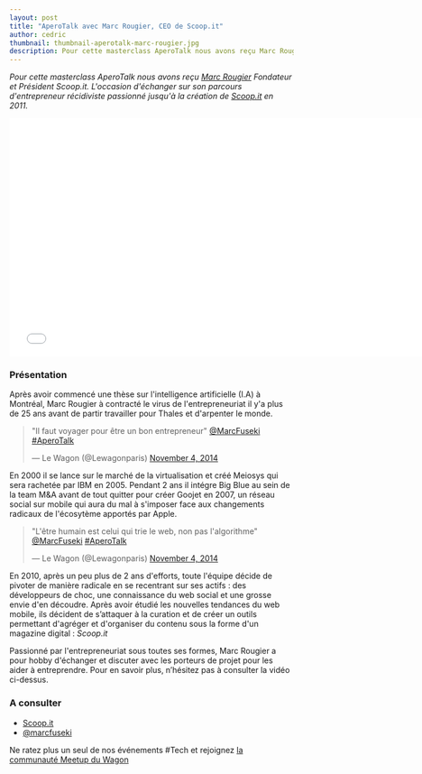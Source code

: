 ```yaml
---
layout: post
title: "AperoTalk avec Marc Rougier, CEO de Scoop.it"
author: cedric
thumbnail: thumbnail-aperotalk-marc-rougier.jpg
description: Pour cette masterclass AperoTalk nous avons reçu Marc Rougier Fondateur et Président de Scoop.it. L'occasion d'échanger sur son parcours d'entrepreneur globetrotter récidiviste et passionné.
---
```


*Pour cette masterclass AperoTalk nous avons reçu [Marc Rougier](https://twitter.com/marcfuseki) Fondateur et Président Scoop.it. L'occasion d'échanger sur son parcours d'entrepreneur récidiviste passionné jusqu'à la création de [Scoop.it](http://www.scoop.it/) en 2011.*

<iframe width="750" height="422" src="//www.youtube.com/embed/V7Z1Q7hy1v0?rel=0&amp;showinfo=0" frameborder="0" allowfullscreen></iframe>

### Présentation

Après avoir commencé une thèse sur l'intelligence artificielle (I.A) à Montréal, Marc Rougier à contracté le virus de l'entrepreneuriat il y'a plus de 25 ans avant de partir travailler pour Thales et d'arpenter le monde.

<blockquote class="twitter-tweet" lang="en"><p>&quot;Il faut voyager pour être un bon entrepreneur&quot; <a href="https://twitter.com/MarcFuseki">@MarcFuseki</a> <a href="https://twitter.com/hashtag/AperoTalk?src=hash">#AperoTalk</a></p>&mdash; Le Wagon (@Lewagonparis) <a href="https://twitter.com/Lewagonparis/status/529696352360751104">November 4, 2014</a></blockquote>
<script async src="//platform.twitter.com/widgets.js" charset="utf-8"></script>


En 2000 il se lance sur le marché de la virtualisation et créé Meiosys qui sera rachetée par IBM en 2005. Pendant 2 ans il intégre Big Blue au sein de la team M&A avant de tout quitter pour créer Goojet en 2007, un réseau social sur mobile qui aura du mal à s'imposer face aux changements radicaux de l'écosytème apportés par Apple.

<blockquote class="twitter-tweet" lang="en"><p>&quot;L&#39;être humain est celui qui trie le web, non pas l&#39;algorithme&quot; <a href="https://twitter.com/MarcFuseki">@MarcFuseki</a> <a href="https://twitter.com/hashtag/AperoTalk?src=hash">#AperoTalk</a></p>&mdash; Le Wagon (@Lewagonparis) <a href="https://twitter.com/Lewagonparis/status/529693127280717824">November 4, 2014</a></blockquote>
<script async src="//platform.twitter.com/widgets.js" charset="utf-8"></script>

En 2010, après un peu plus de 2 ans d'efforts, toute l'équipe décide de pivoter de manière radicale en se recentrant sur ses actifs : des développeurs de choc, une connaissance du web social et une grosse envie d'en découdre. Après avoir étudié les nouvelles tendances du web mobile, ils décident de s’attaquer à la curation et de créer un outils permettant d'agréger et d'organiser du contenu sous la forme d'un magazine digital : *Scoop.it*

Passionné par l'entrepreneuriat sous toutes ses formes, Marc Rougier a pour hobby d'échanger et discuter avec les porteurs de projet pour les aider à entreprendre. Pour en savoir plus, n’hésitez pas à consulter la vidéo ci-dessus.

### A consulter

- [Scoop.it](http://www.scoop.it/u/Marc)
- [@marcfuseki](https://twitter.com/marcfuseki)

Ne ratez plus un seul de nos événements #Tech et rejoignez [la communauté Meetup du Wagon](http://www.meetup.com/Le-Wagon-Paris-Coding-Station/)

